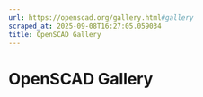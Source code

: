 ```yaml
---
url: https://openscad.org/gallery.html#gallery
scraped_at: 2025-09-08T16:27:05.059034
title: OpenSCAD Gallery
---
```


# OpenSCAD Gallery


